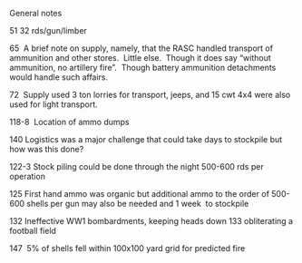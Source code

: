 General notes

51 32 rds/gun/limber

65  A brief note on supply, namely, that the RASC handled transport of 
ammunition and other stores.  Little else.  Though it does say “without 
ammunition, no artillery fire”.  Though battery ammunition detachments would 
handle such affairs.

72  Supply used 3 ton lorries for transport, jeeps, and 15 cwt 4x4 were also 
used for light transport.  

118-8  Location of ammo dumps

140 Logistics was a major challenge that could take days to stockpile but how 
was this done?

122-3 Stock piling could be done through the night 500-600 rds per operation

125 First hand ammo was organic but additional ammo to the order of 500-600 
shells per gun may also be needed and 1 week  to stockpile

132 Ineffective WW1 bombardments, keeping heads down
133 obliterating a football field

147  5% of shells fell within 100x100 yard grid for predicted fire


